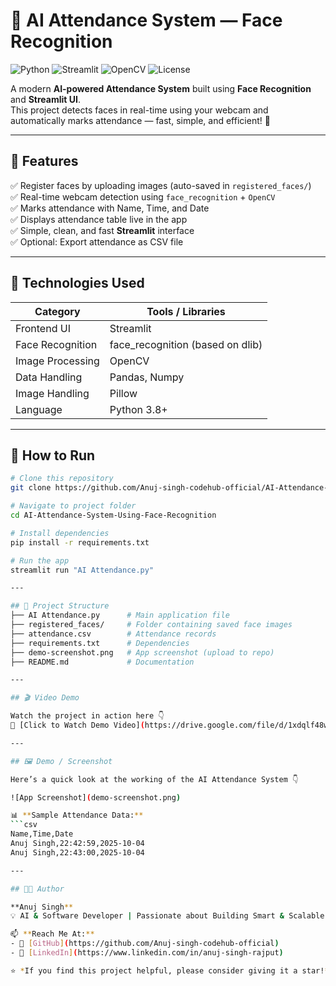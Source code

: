 # 🤖 AI Attendance System — Face Recognition  
![Python](https://img.shields.io/badge/Python-3.8+-blue.svg)
![Streamlit](https://img.shields.io/badge/Framework-Streamlit-ff4b4b.svg)
![OpenCV](https://img.shields.io/badge/OpenCV-Image%20Processing-green.svg)
![License](https://img.shields.io/badge/License-MIT-yellow.svg)

A modern **AI-powered Attendance System** built using **Face Recognition** and **Streamlit UI**.  
This project detects faces in real-time using your webcam and automatically marks attendance — fast, simple, and efficient! 🚀

---

## 🌟 Features
✅ Register faces by uploading images (auto-saved in `registered_faces/`)  
✅ Real-time webcam detection using `face_recognition` + `OpenCV`  
✅ Marks attendance with Name, Time, and Date  
✅ Displays attendance table live in the app  
✅ Simple, clean, and fast **Streamlit** interface  
✅ Optional: Export attendance as CSV file  

---

## 🧰 Technologies Used
| Category | Tools / Libraries |
|-----------|-------------------|
| Frontend UI | Streamlit |
| Face Recognition | face_recognition (based on dlib) |
| Image Processing | OpenCV |
| Data Handling | Pandas, Numpy |
| Image Handling | Pillow |
| Language | Python 3.8+ |

---

## 🧭 How to Run

```bash
# Clone this repository
git clone https://github.com/Anuj-singh-codehub-official/AI-Attendance-System-Using-Face-Recognition.git

# Navigate to project folder
cd AI-Attendance-System-Using-Face-Recognition

# Install dependencies
pip install -r requirements.txt

# Run the app
streamlit run "AI Attendance.py"

---

## 📁 Project Structure
├── AI Attendance.py      # Main application file
├── registered_faces/     # Folder containing saved face images
├── attendance.csv        # Attendance records
├── requirements.txt      # Dependencies
├── demo-screenshot.png   # App screenshot (upload to repo)
├── README.md             # Documentation

---

## 🎬 Video Demo

Watch the project in action here 👇  
🎥 [Click to Watch Demo Video](https://drive.google.com/file/d/1xdqlf48wyvGA5n2H6wLhF3fLGuvgA6Em/view?usp=drive_link)

---

## 🖼️ Demo / Screenshot

Here’s a quick look at the working of the AI Attendance System 👇  

![App Screenshot](demo-screenshot.png)

📊 **Sample Attendance Data:**
```csv
Name,Time,Date  
Anuj Singh,22:42:59,2025-10-04  
Anuj Singh,22:43:00,2025-10-04

---

## 👨‍💻 Author

**Anuj Singh**  
💡 AI & Software Developer | Passionate about Building Smart & Scalable Tech Solutions  

📫 **Reach Me At:**  
- 🔗 [GitHub](https://github.com/Anuj-singh-codehub-official)  
- 💼 [LinkedIn](https://www.linkedin.com/in/anuj-singh-rajput)  

⭐ *If you find this project helpful, please consider giving it a star!* ⭐

